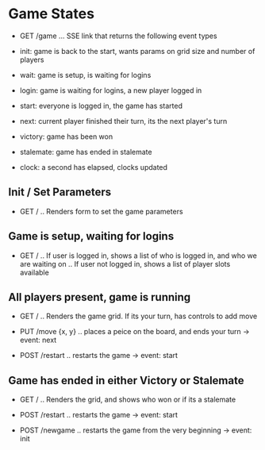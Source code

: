
# Game States

- GET /game ... SSE link that returns the following event types

- init:  game is back to the start, wants params on grid size and number of players
- wait:  game is setup, is waiting for logins
- login: game is waiting for logins, a new player logged in
- start: everyone is logged in, the game has started
- next:  current player finished their turn, its the next player's turn
- victory: game has been won
- stalemate: game has ended in stalemate
- clock: a second has elapsed, clocks updated

## Init / Set Parameters

- GET / .. Renders form to set the game parameters

## Game is setup, waiting for logins

- GET / .. If user is logged in, shows a list of who is logged in, and who we are waiting on
        .. If user not logged in, shows a list of player slots available

## All players present, game is running

- GET / .. Renders the game grid. If its your turn, has controls to add move

- PUT /move {x, y} .. places a peice on the board, and ends your turn -> event: next

- POST /restart .. restarts the game  -> event: start

## Game has ended in either Victory or Stalemate

- GET / .. Renders the grid, and shows who won or if its a stalemate

- POST /restart .. restarts the game  -> event: start

- POST /newgame .. restarts the game from the very beginning -> event: init
